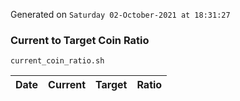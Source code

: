 Generated on `Saturday 02-October-2021 at 18:31:27`

### Current to Target Coin Ratio
`current_coin_ratio.sh`

Date|Current|Target|Ratio
---|---|---|---
